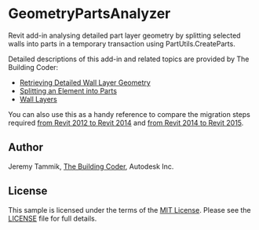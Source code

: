 GeometryPartsAnalyzer
=====================

Revit add-in analysing detailed part layer geometry by splitting selected walls into parts in a temporary transaction using PartUtils.CreateParts.

Detailed descriptions of this add-in and related topics are provided by The Building Coder:

- [Retrieving Detailed Wall Layer Geometry](http://thebuildingcoder.typepad.com/blog/2011/10/retrieving-detailed-wall-layer-geometry.html)
- [Splitting an Element into Parts](http://thebuildingcoder.typepad.com/blog/about-the-author.html#5.39)
- [Wall Layers](http://thebuildingcoder.typepad.com/blog/about-the-author.html#5.12)

You can also use this as a handy reference to compare the migration steps required [from Revit 2012 to Revit 2014](https://github.com/jeremytammik/GeometryPartsAnalyzer/compare/2012.0.0.0...2014.0.0.0) and [from Revit 2014 to Revit 2015](https://github.com/jeremytammik/GeometryPartsAnalyzer/compare/2014.0.0.0...2015.0.0.0).

Author
------

Jeremy Tammik, [The Building Coder](http://thebuildingcoder.typepad.com), Autodesk Inc.

License
-------

This sample is licensed under the terms of the [MIT License](http://opensource.org/licenses/MIT). Please see the [LICENSE](LICENSE) file for full details.
